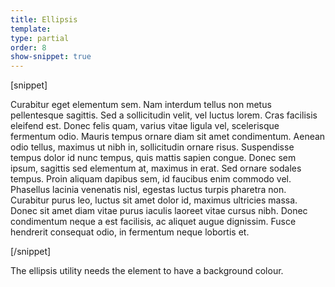 ```yaml
---
title: Ellipsis
template:
type: partial
order: 8
show-snippet: true
---
```

[snippet]
<div class="height--31-ellipsis width--15 background--white">
    <p>Curabitur eget elementum sem. Nam interdum tellus non metus pellentesque sagittis. Sed a sollicitudin velit, vel luctus lorem. Cras facilisis eleifend est. Donec felis quam, varius vitae ligula vel, scelerisque fermentum odio. Mauris tempus ornare diam sit amet condimentum. Aenean odio tellus, maximus ut nibh in, sollicitudin ornare risus. Suspendisse tempus dolor id nunc tempus, quis mattis sapien congue. Donec sem ipsum, sagittis sed elementum at, maximus in erat. Sed ornare sodales tempus. Proin aliquam dapibus sem, id faucibus enim commodo vel. Phasellus lacinia venenatis nisl, egestas luctus turpis pharetra non. Curabitur purus leo, luctus sit amet dolor id, maximus ultricies massa. Donec sit amet diam vitae purus iaculis laoreet vitae cursus nibh. Donec condimentum neque a est facilisis, ac aliquet augue dignissim. Fusce hendrerit consequat odio, in fermentum neque lobortis et.</p>
</div>
[/snippet]

The ellipsis utility needs the element to have a background colour.